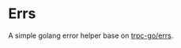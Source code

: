 # Errs

A simple golang error helper base on [trpc-go/errs](https://github.com/trpc-group/trpc-go/tree/main/errs).